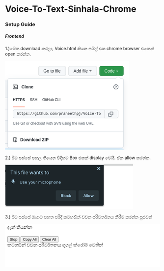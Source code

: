 # Voice-To-Text-Sinhala-Chrome 
### Setup Guide

##### Frontend 
1.)මේක download කරලා, Voice.html කියන ෆයිල් එක chrome browser එකෙන් open කරන්න.

![alt text](https://github.com/praneethpj/Voice-To-Text-Sinhala-Chrome/blob/main/0.png)

2.) ඊට පස්සේ පහල තියෙන විදිහට Box එකක් display වෙයි. ඒක allow කරන්න. 

![alt text](https://github.com/praneethpj/Voice-To-Text-Sinhala-Chrome/blob/main/1.png)

3.) ඊට පස්සේ ඔයාට පහත පරිදි කටහඬින් වචන පරිවර්තනය කිරීම කරන්න පුළුවන් 

![alt text](https://github.com/praneethpj/Voice-To-Text-Sinhala-Chrome/blob/main/2.png)

